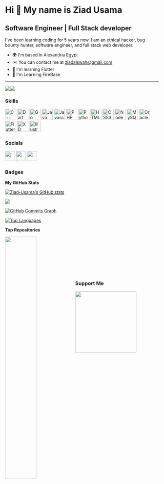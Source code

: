 Hi 👋 My name is Ziad Usama
===========================

Software Engineer | Full Stack developer
----------------------------------------

I've been learning coding for 5 years now. I am an ethical hacker, bug bounty hunter, software engineer, and full stack web developer.

*   🌍  I'm based in Alexandria Egypt
*   ✉️  You can contact me at [ziadalswah@gmail.com](mailto:ziadalswah@gmail.com)
*   🧠  I'm learning Flutter
*   🧠  I'm Learning FireBase
-----------------------------------
<a href="https://www.twitter.com/ZiadUsa82588588" target="_blank" rel="noreferrer"><img
                  src="https://img.shields.io/twitter/follow/ZiadUsa82588588?logo=twitter&style=for-the-badge&color=3382ed&labelColor=181824"
                /></a><a href="https://www.github.com/Ziad-Usama" target="_blank" rel="noreferrer"><img
                  src="https://img.shields.io/github/followers/Ziad-Usama?logo=github&style=for-the-badge&color=3382ed&labelColor=181824" /></a>

### Skills
<p align="left">
                                <a href="https://docs.microsoft.com/en-us/cpp/?view=msvc-170" target="_blank" rel="noreferrer"><img src="https://raw.githubusercontent.com/danielcranney/readme-generator/main/public/icons/skills/cplusplus-colored.svg" width="36" height="36" alt="C++" /></a>
                                <a href="https://dart.dev/" target="_blank" rel="noreferrer"><img src="https://raw.githubusercontent.com/danielcranney/readme-generator/main/public/icons/skills/dart-colored.svg" width="36" height="36" alt="Dart" /></a>
                                <a href="https://go.dev/doc/" target="_blank" rel="noreferrer"><img src="https://raw.githubusercontent.com/danielcranney/readme-generator/main/public/icons/skills/go-colored.svg" width="36" height="36" alt="Go" /></a>
                                <a href="https://www.oracle.com/java/" target="_blank" rel="noreferrer"><img src="https://raw.githubusercontent.com/danielcranney/readme-generator/main/public/icons/skills/java-colored.svg" width="36" height="36" alt="Java" /></a>
                                <a href="https://developer.mozilla.org/en-US/docs/Web/JavaScript" target="_blank" rel="noreferrer"><img src="https://raw.githubusercontent.com/danielcranney/readme-generator/main/public/icons/skills/javascript-colored.svg" width="36" height="36" alt="Javascript" /></a>
                                <a href="https://www.php.net/" target="_blank" rel="noreferrer"><img src="https://raw.githubusercontent.com/danielcranney/readme-generator/main/public/icons/skills/php-colored.svg" width="36" height="36" alt="PHP" /></a>
                                <a href="https://www.python.org/" target="_blank" rel="noreferrer"><img src="https://raw.githubusercontent.com/danielcranney/readme-generator/main/public/icons/skills/python-colored.svg" width="36" height="36" alt="Python" /></a>
                                <a href="https://developer.mozilla.org/en-US/docs/Glossary/HTML5" target="_blank" rel="noreferrer"><img src="https://raw.githubusercontent.com/danielcranney/readme-generator/main/public/icons/skills/html5-colored.svg" width="36" height="36" alt="HTML5" /></a>
                                <a href="https://www.w3.org/TR/CSS/#css" target="_blank" rel="noreferrer"><img src="https://raw.githubusercontent.com/danielcranney/readme-generator/main/public/icons/skills/css3-colored.svg" width="36" height="36" alt="CSS3" /></a>
                                <a href="https://nodejs.org/en/" target="_blank" rel="noreferrer"><img src="https://raw.githubusercontent.com/danielcranney/readme-generator/main/public/icons/skills/nodejs-colored.svg" width="36" height="36" alt="NodeJS" /></a>
                                <a href="https://www.mysql.com/" target="_blank" rel="noreferrer"><img src="https://raw.githubusercontent.com/danielcranney/readme-generator/main/public/icons/skills/mysql-colored.svg" width="36" height="36" alt="MySQL" /></a>
                                <a href="https://www.oracle.com/uk/index.html" target="_blank" rel="noreferrer"><img src="https://raw.githubusercontent.com/danielcranney/readme-generator/main/public/icons/skills/oracle-colored.svg" width="36" height="36" alt="Oracle" /></a>
                                <a href="https://flutter.dev/" target="_blank" rel="noreferrer"><img src="https://raw.githubusercontent.com/danielcranney/readme-generator/main/public/icons/skills/flutter-colored.svg" width="36" height="36" alt="Flutter" /></a>
                                <a href="https://www.adobe.com/uk/products/xd.html" target="_blank" rel="noreferrer"><img src="https://raw.githubusercontent.com/danielcranney/readme-generator/main/public/icons/skills/xd-colored.svg" width="36" height="36" alt="XD" /></a>
                                <a href="adobe.com/uk/products/illustrator.html" target="_blank" rel="noreferrer"><img src="https://raw.githubusercontent.com/danielcranney/readme-generator/main/public/icons/skills/illustrator-colored.svg" width="36" height="36" alt="Illustrator" /></a>
                    </p>
                    

### Socials
                  
<p align="left"> <a href="https://discord.com/users/ziad_usama#5519" target="_blank" rel="noreferrer"><img src="https://raw.githubusercontent.com/danielcranney/readme-generator/main/public/icons/socials/discord.svg" width="32" height="32" /></a> <a href="https://www.github.com/Ziad-Usama" target="_blank" rel="noreferrer"><img src="https://raw.githubusercontent.com/danielcranney/readme-generator/main/public/icons/socials/github.svg" width="32" height="32" /></a> <a href="https://www.linkedin.com/in/ziad-usama-83597a1b8/" target="_blank" rel="noreferrer"><img src="https://raw.githubusercontent.com/danielcranney/readme-generator/main/public/icons/socials/linkedin.svg" width="32" height="32" /></a></p>

### Badges

<b>My GitHub Stats</b>

<a href="http://www.github.com/Ziad-Usama"><img src="https://github-readme-stats.vercel.app/api?username=Ziad-Usama&show_icons=true&hide=&count_private=true&title_color=0891b2&text_color=10b981&icon_color=3382ed&bg_color=181824&hide_border=true&show_icons=true" alt="Ziad-Usama's GitHub stats" /></a>

<a href="http://www.github.com/Ziad-Usama"><img src="https://github-readme-streak-stats.herokuapp.com/?user=Ziad-Usama&stroke=10b981&background=181824&ring=0891b2&fire=0891b2&currStreakNum=10b981&currStreakLabel=0891b2&sideNums=10b981&sideLabels=10b981&dates=10b981&hide_border=true" /></a>

<a href="http://www.github.com/Ziad-Usama"><img src="https://activity-graph.herokuapp.com/graph?username=Ziad-Usama&bg_color=181824&color=10b981&line=3382ed&point=10b981&area_color=181824&area=true&hide_border=true&custom_title=GitHub%20Commits%20Graph" alt="GitHub Commits Graph" /></a>

<a href="https://github.com/Ziad-Usama" align="left"><img src="https://github-readme-stats.vercel.app/api/top-langs/?username=Ziad-Usama&langs_count=10&title_color=0891b2&text_color=10b981&icon_color=3382ed&bg_color=181824&hide_border=true&locale=en&custom_title=Top%20%Languages" alt="Top Languages" /></a>

<b>Top Repositories</b>

<div width="100%" align="center"><a href="https://github.com/Ziad-Usama/W3B-ID3NTIFI3R" align="left"><img align="left" width="45%" src="https://github-readme-stats.vercel.app/api/pin/?username=Ziad-Usama&repo=W3B-ID3NTIFI3R&title_color=0891b2&text_color=10b981&icon_color=3382ed&bg_color=181824&hide_border=true&locale=en" /></a></div><br /><br /><br /><br /><br /><br /><br />

### Support Me
<a href="https://www.buymeacoffee.com/ziadUsama "><img src="https://cdn.buymeacoffee.com/buttons/v2/default-yellow.png" width="200" /></a>
